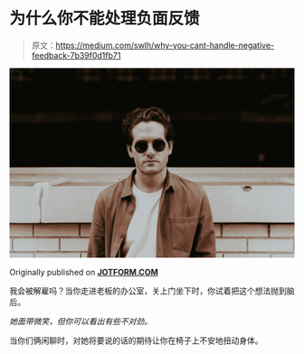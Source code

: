 # 为什么你不能处理负面反馈

> 原文：<https://medium.com/swlh/why-you-cant-handle-negative-feedback-7b39f0d1fb71>

![](img/03eed86d41dcddac6d625d2e4875cb76.png)

Originally published on [**JOTFORM.COM**](http://jotform.com)

我会被解雇吗？当你走进老板的办公室，关上门坐下时，你试着把这个想法抛到脑后。

*她面带微笑，但你可以看出有些不对劲。*

当你们俩闲聊时，对她将要说的话的期待让你在椅子上不安地扭动身体。